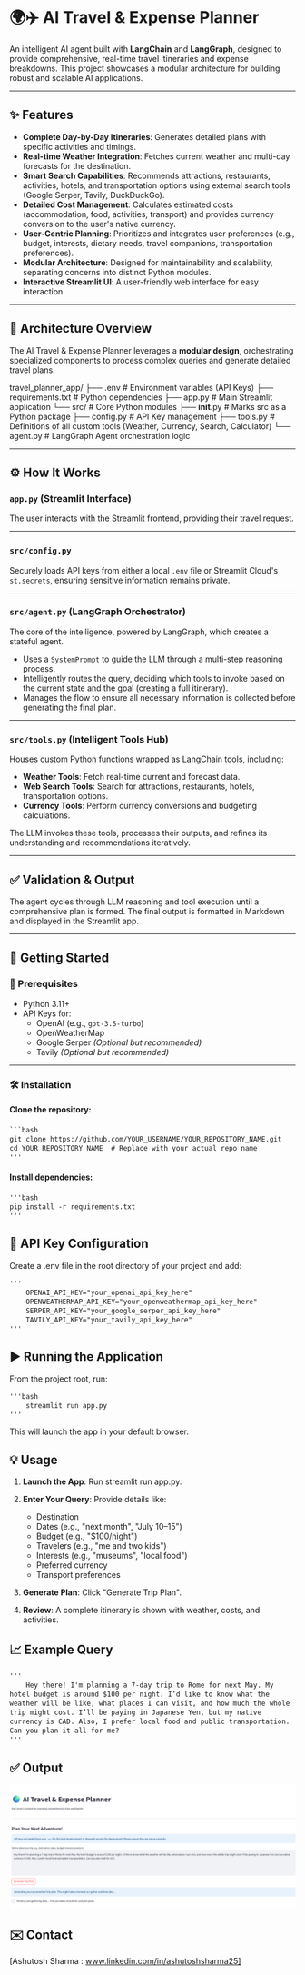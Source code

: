 # 🌍✈️ AI Travel & Expense Planner

An intelligent AI agent built with **LangChain** and **LangGraph**, designed to provide comprehensive, real-time travel itineraries and expense breakdowns. This project showcases a modular architecture for building robust and scalable AI applications.

---

## ✨ Features

- **Complete Day-by-Day Itineraries**: Generates detailed plans with specific activities and timings.
- **Real-time Weather Integration**: Fetches current weather and multi-day forecasts for the destination.
- **Smart Search Capabilities**: Recommends attractions, restaurants, activities, hotels, and transportation options using external search tools (Google Serper, Tavily, DuckDuckGo).
- **Detailed Cost Management**: Calculates estimated costs (accommodation, food, activities, transport) and provides currency conversion to the user's native currency.
- **User-Centric Planning**: Prioritizes and integrates user preferences (e.g., budget, interests, dietary needs, travel companions, transportation preferences).
- **Modular Architecture**: Designed for maintainability and scalability, separating concerns into distinct Python modules.
- **Interactive Streamlit UI**: A user-friendly web interface for easy interaction.

---

## 🧠 Architecture Overview

The AI Travel & Expense Planner leverages a **modular design**, orchestrating specialized components to process complex queries and generate detailed travel plans.



travel_planner_app/
├── .env                 # Environment variables (API Keys)
├── requirements.txt     # Python dependencies
├── app.py               # Main Streamlit application
└── src/                 # Core Python modules
    ├── __init__.py      # Marks src as a Python package
    ├── config.py        # API Key management
    ├── tools.py         # Definitions of all custom tools (Weather, Currency, Search, Calculator)
    └── agent.py         # LangGraph Agent orchestration logic


---

## ⚙️ How It Works

### `app.py` (Streamlit Interface)
The user interacts with the Streamlit frontend, providing their travel request.

---

### `src/config.py`
Securely loads API keys from either a local `.env` file or Streamlit Cloud's `st.secrets`, ensuring sensitive information remains private.

---

### `src/agent.py` (LangGraph Orchestrator)
The core of the intelligence, powered by LangGraph, which creates a stateful agent.

- Uses a `SystemPrompt` to guide the LLM through a multi-step reasoning process.
- Intelligently routes the query, deciding which tools to invoke based on the current state and the goal (creating a full itinerary).
- Manages the flow to ensure all necessary information is collected before generating the final plan.

---

### `src/tools.py` (Intelligent Tools Hub)
Houses custom Python functions wrapped as LangChain tools, including:

- **Weather Tools**: Fetch real-time current and forecast data.
- **Web Search Tools**: Search for attractions, restaurants, hotels, transportation options.
- **Currency Tools**: Perform currency conversions and budgeting calculations.

The LLM invokes these tools, processes their outputs, and refines its understanding and recommendations iteratively.

---

## ✅ Validation & Output
The agent cycles through LLM reasoning and tool execution until a comprehensive plan is formed. The final output is formatted in Markdown and displayed in the Streamlit app.

---

## 🚀 Getting Started

### 🔧 Prerequisites
- Python 3.11+
- API Keys for:
  - OpenAI (e.g., `gpt-3.5-turbo`)
  - OpenWeatherMap
  - Google Serper *(Optional but recommended)*
  - Tavily *(Optional but recommended)*

---

### 🛠️ Installation

#### Clone the repository:
    ```bash
    git clone https://github.com/YOUR_USERNAME/YOUR_REPOSITORY_NAME.git
    cd YOUR_REPOSITORY_NAME  # Replace with your actual repo name
    '''

#### Install dependencies:
    '''bash
    pip install -r requirements.txt
    '''

## 🔐 API Key Configuration
Create a .env file in the root directory of your project and add:

    '''
        OPENAI_API_KEY="your_openai_api_key_here"
        OPENWEATHERMAP_API_KEY="your_openweathermap_api_key_here"
        SERPER_API_KEY="your_google_serper_api_key_here"
        TAVILY_API_KEY="your_tavily_api_key_here"
    '''

## ▶️ Running the Application
From the project root, run:

    '''bash
        streamlit run app.py
    '''

This will launch the app in your default browser.


## 💡 Usage
1. **Launch the App**: Run streamlit run app.py.

2. **Enter Your Query**: Provide details like:
    - Destination
    - Dates (e.g., "next month", "July 10–15")
    - Budget (e.g., "$100/night")
    - Travelers (e.g., "me and two kids")
    - Interests (e.g., "museums", "local food")
    - Preferred currency
    - Transport preferences

3. **Generate Plan**: Click "Generate Trip Plan".

4. **Review**: A complete itinerary is shown with weather, costs, and activities.


## 📈 Example Query

    '''
        Hey there! I'm planning a 7-day trip to Rome for next May. My hotel budget is around $100 per night. I’d like to know what the weather will be like, what places I can visit, and how much the whole trip might cost. I’ll be paying in Japanese Yen, but my native currency is CAD. Also, I prefer local food and public transportation. Can you plan it all for me?
    '''

## ✅ Output
![AI Travel Agent Output](AI_Travel_Agent\images\Travel_agent_homescreen.png)

## ✉️ Contact
[Ashutosh Sharma : www.linkedin.com/in/ashutoshsharma25]